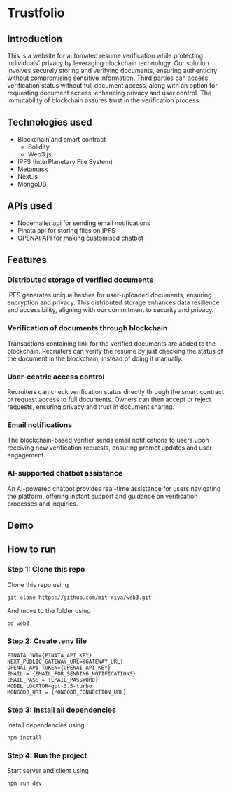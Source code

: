 # Trustfolio

## Introduction
This is a website for automated resume verification while protecting individuals' privacy by leveraging blockchain technology. Our solution involves securely storing and verifying documents, ensuring authenticity without compromising sensitive information. Third parties can access verification status without full document access, along with an option for requesting document access, enhancing privacy and user control. The immutability of blockchain assures trust in the verification process.

## Technologies used

  * Blockchain and smart contract
      * Solidity
      * Web3.js
  * IPFS (InterPlanetary File System)
  * Metamask
  * Next.js
  * MongoDB

## APIs used

  * Nodemailer api for sending email notifications
  * Pinata api for storing files on IPFS
  * OPENAI API for making customised chatbot
        
## Features

### Distributed storage of verified documents

IPFS generates unique hashes for user-uploaded documents, ensuring encryption and privacy. This distributed storage enhances data resilience and accessibility, aligning with our commitment to security and privacy.

### Verification of documents through blockchain

Transactions containing link for the verified documents are added to the blockchain. Recruiters can verify the resume by just checking the status of the document in the blockchain, instead of doing it manually.

### User-centric access control

Recruiters can check verification status directly through the smart contract or request access to full documents. Owners can then accept or reject requests, ensuring privacy and trust in document sharing.

### Email notifications

The blockchain-based verifier sends email notifications to users upon receiving new verification requests, ensuring prompt updates and user engagement.

### AI-supported chatbot assistance

An AI-powered chatbot provides real-time assistance for users navigating the platform, offering instant support and guidance on verification processes and inquiries.

## Demo

## How to run

### Step 1: Clone this repo
Clone this repo using

    git clone https://github.com/mit-riya/web3.git
  
And move to the folder using

    cd web3

### Step 2: Create .env file

    PINATA_JWT={PINATA_API_KEY}
    NEXT_PUBLIC_GATEWAY_URL={GATEWAY_URL}
    OPENAI_API_TOKEN={OPENAI_API_KEY}
    EMAIL = {EMAIL_FOR_SENDING_NOTIFICATIONS}
    EMAIL_PASS = {EMAIL_PASSWORD}
    MODEL_LOCATOR=gpt-3.5-turbo
    MONGODB_URI = {MONGODB_CONNECTION_URL}

### Step 3: Install all dependencies

Install dependencies using

    npm install

### Step 4: Run the project

Start server and client using

    npm run dev
